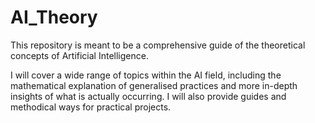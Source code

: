 # AI_Theory
This repository is meant to be a comprehensive guide of the theoretical concepts of Artificial Intelligence. 

I will cover a wide range of topics within the AI field, including the mathematical explanation of generalised practices and more in-depth insights of what is actually occurring. I will also provide guides and methodical ways for practical projects.


